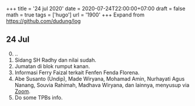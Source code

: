 +++
title = '24 jul 2020'
date = 2020-07-24T22:00:00+07:00
draft = false
math = true
tags = ['hugo']
url = '1900'
+++
Expand from https://github.com/dudung/log <!--more-->

## 24 Jul
0. ..
1. Sidang SH Radhy dan nilai sudah.
2. Jumatan di blok rumput kanan.
3. Informasi Ferry Faizal terkait Fenfen Fenda Florena.
4. Abe Susanto (Undip), Made Wiryana, Mohamad Amin, Nurhayati Agus Nanang, Souvia Rahimah, Madhava Wiryana, dan lainnya, menyusup via [Zoom](https://bit.ly/ourfuture-01).
5. Do some TPBs info.
